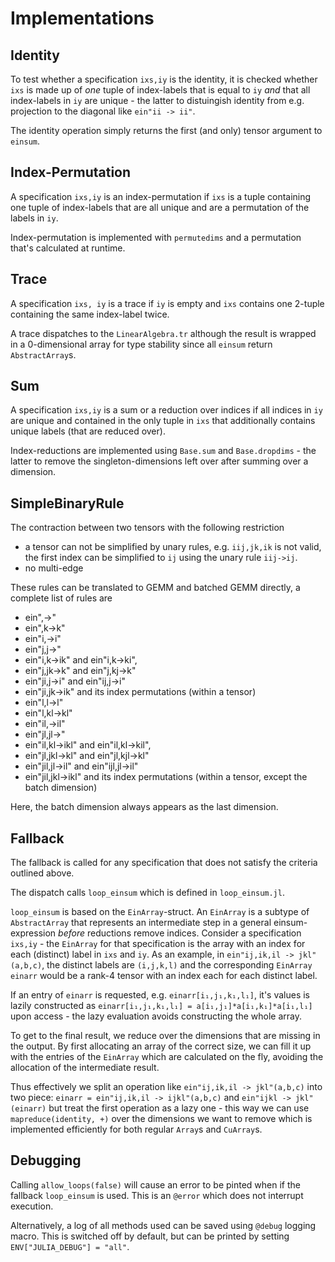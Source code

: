 # Implementations

## Identity
To test whether a specification `ixs,iy` is the identity, it is checked whether
`ixs` is made up of _one_ tuple of index-labels that is equal to `iy` _and_
that all index-labels in `iy` are unique - the latter to distuingish identity
from e.g. projection to the diagonal like `ein"ii -> ii"`.

The identity operation simply returns the first (and only) tensor argument to `einsum`.

## Index-Permutation

A specification `ixs,iy` is an index-permutation if `ixs` is a tuple containing
one tuple of index-labels that are all unique and are a permutation of the labels
in `iy`.

Index-permutation is implemented with `permutedims` and a permutation that's calculated
at runtime.

## Trace

A specification `ixs, iy` is a trace if `iy` is empty and `ixs` contains one
2-tuple containing the same index-label twice.

A trace dispatches to the `LinearAlgebra.tr` although the result is wrapped in
a 0-dimensional array for type stability since all `einsum` return `AbstractArray`s.

## Sum

A specification `ixs,iy` is a sum or a reduction over indices if all indices in `iy`
are unique and contained in the only tuple in `ixs` that additionally contains
unique labels (that are reduced over).

Index-reductions are implemented using `Base.sum` and `Base.dropdims` - the latter
to remove the singleton-dimensions left over after summing over a dimension.

## SimpleBinaryRule
The contraction between two tensors with the following restriction
* a tensor can not be simplified by unary rules, e.g. `iij,jk,ik` is not valid, the first index can be simplified to `ij` using the unary rule `iij->ij`.
* no multi-edge

These rules can be translated to GEMM and batched GEMM directly, a complete list of rules are
* ein",->"
* ein",k->k"
* ein"i,->i"
* ein"j,j->"
* ein"i,k->ik" and ein"i,k->ki",
* ein"j,jk->k" and ein"j,kj->k"
* ein"ji,j->i" and ein"ij,j->i"
* ein"ji,jk->ik" and its index permutations (within a tensor)
* ein"l,l->l"
* ein"l,kl->kl"
* ein"il,->il"
* ein"jl,jl->"
* ein"il,kl->ikl" and ein"il,kl->kil",
* ein"jl,jkl->kl" and ein"jl,kjl->kl"
* ein"jil,jl->il" and ein"ijl,jl->il"
* ein"jil,jkl->ikl" and its index permutations (within a tensor, except the batch dimension)

Here, the batch dimension always appears as the last dimension.

## Fallback

The fallback is called for any specification that does not satisfy the criteria
outlined above.

The dispatch calls `loop_einsum` which is defined in `loop_einsum.jl`.

`loop_einsum` is based on the `EinArray`-struct.
An `EinArray` is a subtype of `AbstractArray` that represents an intermediate
step in a general einsum-expression _before_ reductions remove indices.
Consider a specification `ixs,iy` - the `EinArray` for that specification is
the array with an index for each (distinct) label in `ixs` and `iy`.
As an example, in `ein"ij,ik,il -> jkl"(a,b,c)`, the distinct labels are `(i,j,k,l)`
and the corresponding `EinArray` `einarr` would be a rank-4 tensor with an index each for
each distinct label.

If an entry of `einarr` is requested, e.g. `einarr[i₁,j₁,k₁,l₁]`, it's values is lazily
constructed as `einarr[i₁,j₁,k₁,l₁] = a[i₁,j₁]*a[i₁,k₁]*a[i₁,l₁]` upon access - the lazy evaluation avoids constructing the whole array.

To get to the final result, we reduce over the dimensions that are missing in
the output. By first allocating an array of the correct size, we can fill it
up with the entries of the `EinArray` which are calculated on the fly,
avoiding the allocation of the intermediate result.

Thus effectively we split an operation like `ein"ij,ik,il -> jkl"(a,b,c)` into
two piece: `einarr = ein"ij,ik,il -> ijkl"(a,b,c)` and `ein"ijkl -> jkl"(einarr)`
but treat the first operation as a lazy one - this way we can use `mapreduce(identity, +)`
over the dimensions we want to remove which is implemented efficiently for both
regular `Array`s and `CuArray`s.

## Debugging

Calling `allow_loops(false)` will cause an error to be pinted when if the 
fallback `loop_einsum` is used. This is an `@error` which does not interrupt execution. 

Alternatively, a log of all methods used can be saved using `@debug` logging macro. 
This is switched off by default, but can be printed by setting `ENV["JULIA_DEBUG"] = "all"`.
